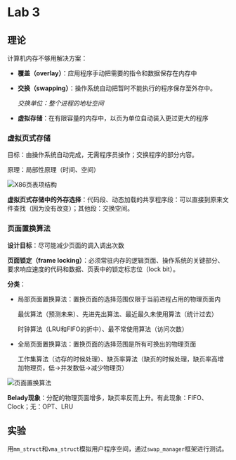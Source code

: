 # Lab 3

## 理论

计算机内存不够用解决方案：

- **覆盖（overlay）**：应用程序手动把需要的指令和数据保存在内存中

- **交换（swapping）**：操作系统自动把暂时不能执行的程序保存至外存中。

  *交换单位：整个进程的地址空间*

- **虚拟存储**：在有限容量的内存中，以页为单位自动装入更过更大的程序

### 虚拟页式存储

目标：由操作系统自动完成，无需程序员操作；交换程序的部分内容。

原理：局部性原理（时间、空间）

![X86页表项结构](https://raw.githubusercontent.com/lc1838228782/pics/master/img/X86%E9%A1%B5%E8%A1%A8%E9%A1%B9%E7%BB%93%E6%9E%84.png)

**虚拟页式存储中的外存选择**：代码段、动态加载的共享程序段：可以直接到原来文件查找（因为没有改变）；其他段：交换空间。

### 页面置换算法

**设计目标**：尽可能减少页面的调入调出次数

**页面锁定（frame locking）**：必须常驻内存的逻辑页面、操作系统的关键部分、要求响应速度的代码和数据、页表中的锁定标志位（lock bit）。

**分类**：

- 局部页面置换算法：置换页面的选择范围仅限于当前进程占用的物理页面内

  最优算法（预测未来）、先进先出算法、最近最久未使用算法（统计过去）

  时钟算法（LRU和FIFO的折中）、最不常使用算法（访问次数）

- 全局页面置换算法：置换页面的选择范围是所有可换出的物理页面

  工作集算法（访存的时候处理）、缺页率算法（缺页的时候处理，缺页率高增加物理页，低->并发数低->减少物理页）

![页面置换算法](https://raw.githubusercontent.com/lc1838228782/pics/master/img/%E9%A1%B5%E9%9D%A2%E7%BD%AE%E6%8D%A2%E7%AE%97%E6%B3%95.png)

**Belady现象**：分配的物理页面增多，缺页率反而上升。有此现象：FIFO、Clock；无：OPT、LRU

## 实验

用`mm_struct`和`vma_struct`模拟用户程序空间，通过`swap_manager`框架进行测试。

